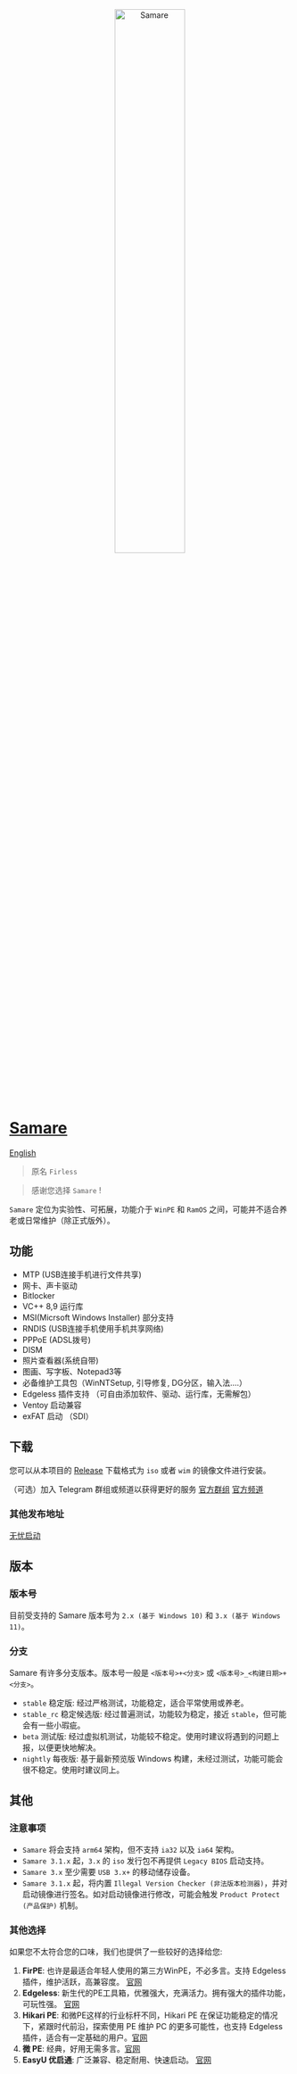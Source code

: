 <div align="center">
  <img src="Logo - Light – 1.png" alt="Samare" width="50%" />
</div>

# [Samare](https://firless.cc/)
[English](./README-en.md)

> 原名 `Firless`

> 感谢您选择 `Samare` !

`Samare` 定位为实验性、可拓展，功能介于 `WinPE` 和 `RamOS` 之间，可能并不适合养老或日常维护（除正式版外）。

## 功能
- MTP (USB连接手机进行文件共享)
- 网卡、声卡驱动
- Bitlocker
- VC++ 8,9 运行库
- MSI(Micrsoft Windows Installer) 部分支持
- RNDIS (USB连接手机使用手机共享网络)
- PPPoE (ADSL拨号)
- DISM
- 照片查看器(系统自带)
- 图画、写字板、Notepad3等
- 必备维护工具包（WinNTSetup, 引导修复, DG分区，输入法....）
- Edgeless 插件支持 （可自由添加软件、驱动、运行库，无需解包）
- Ventoy 启动兼容
- exFAT 启动 （SDI）

## 下载
您可以从本项目的 [Release](https://github.com/EdgelessPE/Samare/releases) 下载格式为 `iso` 或者 `wim` 的镜像文件进行安装。

（可选）加入 Telegram 群组或频道以获得更好的服务 [官方群组](https://t.me/samarepe_group) [官方频道](https://t.me/samarepe)

### 其他发布地址
[无忧启动](http://bbs.wuyou.net/forum.php?mod=viewthread&tid=426094)

## 版本

### 版本号
目前受支持的 Samare 版本号为 `2.x (基于 Windows 10)` 和 `3.x (基于 Windows 11)`。

### 分支
Samare 有许多分支版本。版本号一般是 `<版本号>+<分支>` 或 `<版本号>_<构建日期>+<分支>`。

- `stable` 稳定版: 经过严格测试，功能稳定，适合平常使用或养老。
- `stable_rc` 稳定候选版: 经过普遍测试，功能较为稳定，接近 `stable`，但可能会有一些小瑕疵。
- `beta` 测试版: 经过虚拟机测试，功能较不稳定。使用时建议将遇到的问题上报，以便更快地解决。
- `nightly` 每夜版: 基于最新预览版 Windows 构建，未经过测试，功能可能会很不稳定。使用时建议同上。

## 其他
### 注意事项
- `Samare` 将会支持 `arm64` 架构，但不支持 `ia32` 以及 `ia64` 架构。
- `Samare 3.1.x` 起，`3.x` 的 `iso` 发行包不再提供 `Legacy BIOS` 启动支持。
- `Samare 3.x` 至少需要 `USB 3.x+` 的移动储存设备。
- `Samare 3.1.x` 起，将内置 `Illegal Version Checker (非法版本检测器)`，并对启动镜像进行签名。如对启动镜像进行修改，可能会触发 `Product Protect (产品保护)` 机制。

### 其他选择
如果您不太符合您的口味，我们也提供了一些较好的选择给您: 
1. **FirPE**: 也许是最适合年轻人使用的第三方WinPE，不必多言。支持 Edgeless 插件，维护活跃，高兼容度。 [官网](https://firpe.cn/) 
2. **Edgeless**: 新生代的PE工具箱，优雅强大，充满活力。拥有强大的插件功能，可玩性强。 [官网](https://home.edgeless.top/) 
3. **Hikari PE**: 和微PE这样的行业标杆不同，Hikari PE 在保证功能稳定的情况下，紧跟时代前沿，探索使用 PE 维护 PC 的更多可能性，也支持 Edgeless 插件，适合有一定基础的用户。[官网](https://hikaripe-sc.hikaricalyx.com/) 
4. **微 PE**: 经典，好用无需多言。[官网](http://www.wepe.com.cn/) 
5. **EasyU 优启通**: 广泛兼容、稳定耐用、快速启动。 [官网](https://www.itsk.com/thread-417902-1-1.html)

